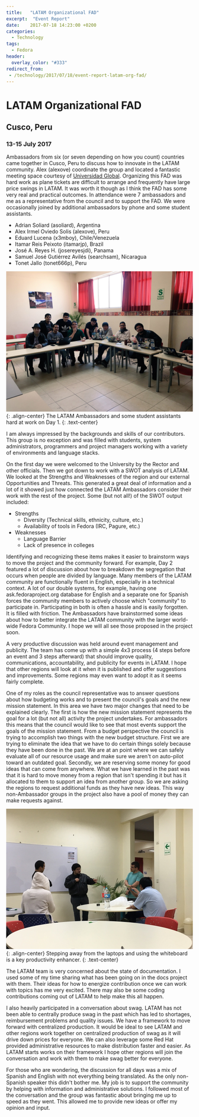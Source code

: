 ```yaml
---
title:   "LATAM Organizational FAD"
excerpt:  "Event Report"
date:    2017-07-18 14:23:00 +0200
categories:
  - Technology
tags:
  - Fedora
header:
  overlay_color: "#333"
redirect_from:
 - /technology/2017/07/18/event-report-latam-org-fad/
---
```


# LATAM Organizational FAD

## Cusco, Peru

### 13-15 July 2017

Ambassadors from six (or seven depending on how you count) countries came together in Cusco, Peru to discuss how to innovate in the LATAM community.  Alex (alexove) coordinate the group and located a fantastic meeting space courtesy of [Universidad Global](https://uglobal.edu.pe/es).  Organizing this FAD was hard work as plane tickets are difficult to arrange and frequently have large price swings in LATAM.  It was worth it though as I think the FAD has some very real and practical outcomes.  In attendance were 7 ambassadors and me as a representative from the council and to support the FAD.  We were occasionally joined by additional ambassadors by phone and some student assistants.

- Adrian Soliard (asoliard), Argentina
- Alex Irmel Oviedo Solis (alexove), Peru
- Eduard Lucena (x3mboy), Chile/Venezuela
- Itamar Reis Peixoto (itamarjp), Brazil
- José A. Reyes H. (josereyesjdi), Panama
- Samuel José Gutiérrez Avilés (searchsam), Nicaragua
- Tonet Jallo (tonet666p), Peru

![LATAM Ambassadors](/img/2017/latam-fad-1.jpg){: .align-center}
The LATAM Ambassadors and some student assistants hard at work on Day 1.
{: .text-center}

I am always impressed by the backgrounds and skills of our contributors.  This group is no exception and was filled with students, system administrators, programmers and project managers working with a variety of environments and language stacks.

On the first day we were welcomed to the University by the Rector and other officials.  Then we got down to work with a SWOT analysis of LATAM.  We looked at the Strengths and Weaknesses of the region and our external Opportunities and Threats.  This generated a great deal of information and a lot of it showed just how connected the LATAM Ambassadors consider their work with the rest of the project.  Some (but not all!) of the SWOT output included:

- Strengths
  - Diversity (Technical skills, ethnicity, culture, etc.)
  - Availability of tools in Fedora (IRC, Pagure, etc.)
- Weaknesses
  - Language Barrier
  - Lack of presence in colleges

Identifying and recognizing these items makes it easier to brainstorm ways to move the project and the community forward.  For example, Day 2 featured a lot of discussion about how to breakdown the segregation that occurs when people are divided by language.  Many members of the LATAM community are functionally fluent in English, especially in a technical context.  A lot of our double systems, for example, having one ask.fedoraproject.org database for English and a separate one for Spanish forces the community members to actively choose which "community" to participate in.  Participating in both is often a hassle and is easily forgotten.  It is filled with friction.  The Ambassadors have brainstormed some ideas about how to better integrate the LATAM community with the larger world-wide Fedora Community.  I hope we will all see those proposed in the project soon.

A very productive discussion was held around event management and publicity.  The team has come up with a simple 4x3 process (4 steps before an event and 3 steps afterward) that should improve quality, communications, accountability, and publicity for events in LATAM.  I hope that other regions will look at it when it is published and offer suggestions and improvements.  Some regions may even want to adopt it as it seems fairly complete.

One of my roles as the council representative was to answer questions about how budgeting works and to present the council's goals and the new mission statement.  In this area we have two major changes that need to be explained clearly.  The first is how the new mission statement represents the goal for a lot (but not all) activity the project undertakes.  For ambassadors this means that the council would like to see that most events support the goals of the mission statement.  From a budget perspective the council is trying to accomplish two things with the new budget structure.  First we are trying to eliminate the idea that we have to do certain things solely because they have been done in the past.  We are at an point where we can safely evaluate all of our resource usage and make sure we aren't on auto-pilot toward an outdated goal.  Secondly, we are reserving some money for good ideas that can come from anywhere.  What we have learned in the past was that it is hard to move money from a region that isn't spending it but has it allocated to them to support an idea from another group.  So we are asking the regions to request additional funds as they have new ideas.  This way non-Ambassador groups in the project also have a pool of money they can make requests against.

![LATAM Ambassadors](/img/2017/latam-fad-2.jpg){: .align-center}
Stepping away from the laptops and using the whiteboard is a key productivity enhancer.
{: .text-center}

The LATAM team is very concerned about the state of documentation.  I used some of my time sharing what has been going on in the docs project with them.  Their ideas for how to energize contribution once we can work with topics has me very excited.  There may also be some coding contributions coming out of LATAM to help make this all happen.

I also heavily participated in a conversation about swag.  LATAM has not been able to centrally produce swag in the past which has led to shortages, reimbursement problems and quality issues.  We have a framework to move forward with centralized production.  It would be ideal to see LATAM and other regions work together on centralized production of swag as it will drive down prices for everyone.  We can also leverage some Red Hat provided administrative resources to make distribution faster and easier.  As LATAM starts works on their framework I hope other regions will join the conversation and work with them to make swag better for everyone.

For those who are wondering, the discussion for all days was a mix of Spanish and English with not everything being translated.  As the only non-Spanish speaker this didn't bother me.  My job is to support the community by helping with information and administrative solutions.  I followed most of the conversation and the group was fantastic about bringing me up to speed as they went.  This allowed me to provide new ideas or offer my opinion and input.
